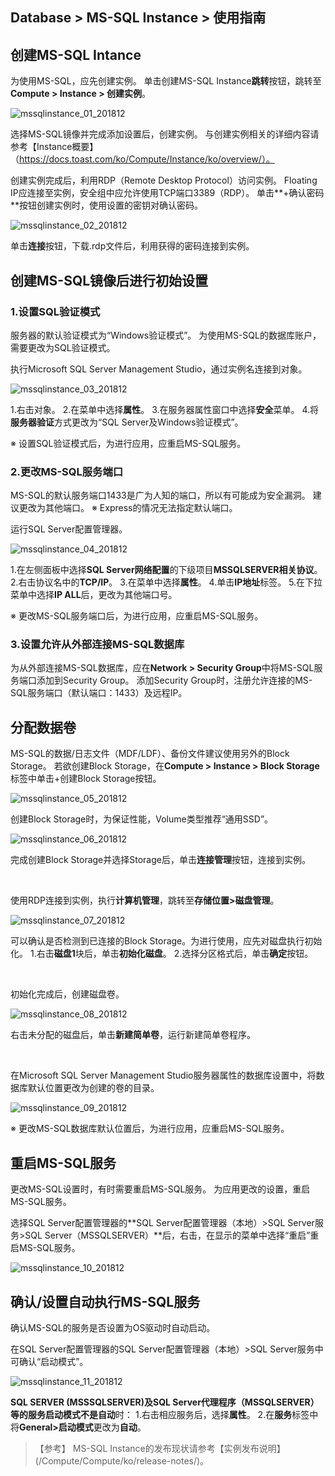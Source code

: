 ## Database > MS-SQL Instance > 使用指南

## 创建MS-SQL Intance

为使用MS-SQL，应先创建实例。
单击创建MS-SQL Instance**跳转**按钮，跳转至**Compute > Instance > 创建实例**。

![mssqlinstance_01_201812](https://static.toastoven.net/prod_ms_sql/mssqlinstance_01_201812.png)

选择MS-SQL镜像并完成添加设置后，创建实例。
与创建实例相关的详细内容请参考【Instance概要】（https://docs.toast.com/ko/Compute/Instance/ko/overview/）。 

创建实例完成后，利用RDP（Remote Desktop Protocol）访问实例。
Floating IP应连接至实例，安全组中应允许使用TCP端口3389（RDP）。
单击**+确认密码**按钮创建实例时，使用设置的密钥对确认密码。

![mssqlinstance_02_201812](https://static.toastoven.net/prod_ms_sql/mssqlinstance_02_201812.png)

单击**连接**按钮，下载.rdp文件后，利用获得的密码连接到实例。

## 创建MS-SQL镜像后进行初始设置

### 1.设置SQL验证模式

服务器的默认验证模式为“Windows验证模式”。 
为使用MS-SQL的数据库账户，需要更改为SQL验证模式。 

执行Microsoft SQL Server Management Studio，通过实例名连接到对象。

![mssqlinstance_03_201812](https://static.toastoven.net/prod_ms_sql/mssqlinstance_03_201812.png)

1.右击对象。
2.在菜单中选择**属性**。
3.在服务器属性窗口中选择**安全**菜单。
4.将**服务器验证**方式更改为“SQL Server及Windows验证模式”。

※ 设置SQL验证模式后，为进行应用，应重启MS-SQL服务。 

### 2.更改MS-SQL服务端口

MS-SQL的默认服务端口1433是广为人知的端口，所以有可能成为安全漏洞。
建议更改为其他端口。
※ Express的情况无法指定默认端口。 

运行SQL Server配置管理器。

![mssqlinstance_04_201812](https://static.toastoven.net/prod_ms_sql/mssqlinstance_04_201812.png)

1.在左侧面板中选择**SQL Server网络配置**的下级项目**MSSQLSERVER相关协议**。
2.右击协议名中的**TCP/IP**。
3.在菜单中选择**属性**。
4.单击**IP地址**标签。
5.在下拉菜单中选择**IP ALL**后，更改为其他端口号。

※ 更改MS-SQL服务端口后，为进行应用，应重启MS-SQL服务。 

### 3.设置允许从外部连接MS-SQL数据库

为从外部连接MS-SQL数据库，应在**Network > Security Group**中将MS-SQL服务端口添加到Security Group。 
添加Security Group时，注册允许连接的MS-SQL服务端口（默认端口：1433）及远程IP。 

## 分配数据卷

MS-SQL的数据/日志文件（MDF/LDF）、备份文件建议使用另外的Block Storage。
若欲创建Block Storage，在**Compute > Instance > Block Storage**标签中单击+创建Block Storage按钮。

![mssqlinstance_05_201812](https://static.toastoven.net/prod_ms_sql/mssqlinstance_05_201812.png)

创建Block Storage时，为保证性能，Volume类型推荐“通用SSD”。

![mssqlinstance_06_201812](https://static.toastoven.net/prod_ms_sql/mssqlinstance_06_201812.png)

完成创建Block Storage并选择Storage后，单击**连接管理**按钮，连接到实例。

<br/>

使用RDP连接到实例，执行**计算机管理**，跳转至**存储位置>磁盘管理**。

![mssqlinstance_07_201812](https://static.toastoven.net/prod_ms_sql/mssqlinstance_07_201812.png)

可以确认是否检测到已连接的Block Storage。为进行使用，应先对磁盘执行初始化。
1.右击**磁盘1**块后，单击**初始化磁盘**。
2.选择分区格式后，单击**确定**按钮。

<br/>

初始化完成后，创建磁盘卷。

![mssqlinstance_08_201812](https://static.toastoven.net/prod_ms_sql/mssqlinstance_08_201812.png)

右击未分配的磁盘后，单击**新建简单卷**，运行新建简单卷程序。

<br/>

在Microsoft SQL Server Management Studio服务器属性的数据库设置中，将数据库默认位置更改为创建的卷的目录。

![mssqlinstance_09_201812](https://static.toastoven.net/prod_ms_sql/mssqlinstance_09_201812.png)

※ 更改MS-SQL数据库默认位置后，为进行应用，应重启MS-SQL服务。 

## 重启MS-SQL服务
更改MS-SQL设置时，有时需要重启MS-SQL服务。
为应用更改的设置，重启MS-SQL服务。 

选择SQL Server配置管理器的**SQL Server配置管理器（本地）>SQL Server服务>SQL Server（MSSQLSERVER）**后，右击，在显示的菜单中选择“重启”重启MS-SQL服务。

![mssqlinstance_10_201812](https://static.toastoven.net/prod_ms_sql/mssqlinstance_10_201812.png)

## 确认/设置自动执行MS-SQL服务
确认MS-SQL的服务是否设置为OS驱动时自动启动。 

在SQL Server配置管理器的SQL Server配置管理器（本地）>SQL Server服务中可确认“启动模式”。 

![mssqlinstance_11_201812](https://static.toastoven.net/prod_ms_sql/mssqlinstance_11_201812.png)

**SQL SERVER (MSSSQLSERVER)**及**SQL Server代理程序（MSSQLSERVER）**等的服务启动模式不是**自动**时：
1.右击相应服务后，选择**属性**。
2.在**服务**标签中将**General>启动模式**更改为**自动**。

> 【参考】
> MS-SQL Instance的发布现状请参考【实例发布说明】(/Compute/Compute/ko/release-notes/)。
